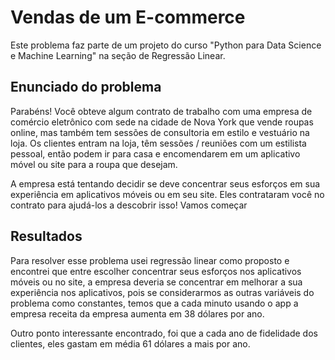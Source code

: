# Vendas de um E-commerce

Este problema faz parte de um projeto do curso "Python para Data Science e Machine Learning" na seção de Regressão Linear.

## Enunciado do problema
Parabéns! Você obteve algum contrato de trabalho com uma empresa de comércio eletrônico com sede na cidade de Nova York que vende roupas online, mas também tem sessões de consultoria em estilo e vestuário na loja. Os clientes entram na loja, têm sessões / reuniões com um estilista pessoal, então podem ir para casa e encomendarem em um aplicativo móvel ou site para a roupa que desejam.
<p>
A empresa está tentando decidir se deve concentrar seus esforços em sua experiência em aplicativos móveis ou em seu site. Eles contrataram você no contrato para ajudá-los a descobrir isso! Vamos começar
  
## Resultados
Para resolver esse problema usei regressão linear como proposto e encontrei que entre escolher concentrar seus esforços nos aplicativos móveis ou no site, a empresa deveria se concentrar em melhorar a sua experiência nos aplicativos, pois se considerarmos as outras variáveis do problema como constantes, temos que a cada minuto usando o app a empresa receita da empresa aumenta em 38 dólares por ano.
<p>
Outro ponto interessante encontrado, foi que a cada ano de fidelidade dos clientes, eles gastam em média 61 dólares a mais por ano.
